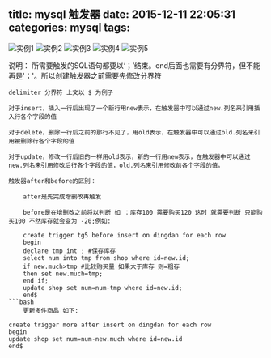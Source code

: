 title: mysql 触发器
date: 2015-12-11 22:05:31
categories: mysql
tags:
---

![实例1](/images/1.png)
![实例2](/images/2.png)
![实例3](/images/3.png)
![实例4](/images/4.png)
![实例5](/images/5.png)

说明：
	所需要触发的SQL语句都要以‘；’结束。end后面也需要有分界符，但不能再是'；'。所以创建触发器之前需要先修改分界符

	delimiter 分界符 上文以 $ 为例子

	对于insert，插入一行后出现了一个新行用new表示，在触发器中可以通过new.列名来引用插入行各个字段的值

	对于delete，删除一行后之前的那行不见了，用old表示，在触发器中可以通过old.列名来引用被删除行各个字段的值

	对于update，修改一行后旧的一样用old表示，新的一行用new表示，在触发器中可以通过new.列名来引用修改后行各个字段的值，old.列名来引用修改前各个字段的值。

	触发器after和before的区别：

		after是先完成增删改再触发

		before是在增删改之前将以判断 如 ：库存100 需要购买120 这时 就需要判断 只能购买100 不然库存就会变为 -20;例如:

```
	create trigger tg5 before insert on dingdan for each row 
	begin
	declare tmp int ; #保存库存
	select num into tmp from shop where id=new.id;
	if new.much>tmp #比较购买量 如果大于库存 则=粗存
	then set new.much=tmp;
	end if;
	update shop set num=num-tmp where id=new.id;
	end$
```bash
	更新多件商品 如下:
```
	create trigger more after insert on dingdan for each row
	begin
	update shop set num=num-new.much where id=new.id
	end$
```bash
